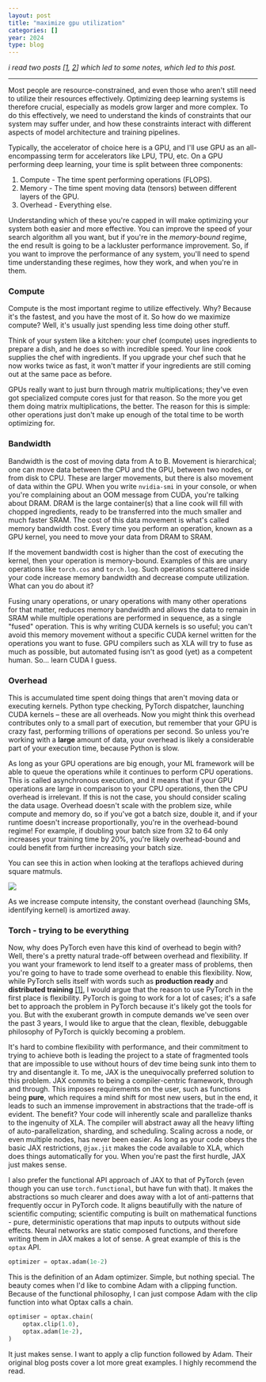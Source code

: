 ```yaml
---
layout: post
title: "maximize gpu utilization"
categories: []
year: 2024
type: blog
---
```

*i read two posts [[1](https://horace.io/brrr_intro.html), [2](https://neel04.github.io/my-website/blog/pytorch_rant/)] which led to some notes, which led to this post.*

--- 
Most people are resource-constrained, and even those who aren't still need to utilize their resources effectively. Optimizing deep learning systems is therefore crucial, especially as models grow larger and more complex. To do this effectively, we need to understand the kinds of constraints that our system may suffer under, and how these constraints interact with different aspects of model architecture and training pipelines.

Typically, the accelerator of choice here is a GPU, and I'll use GPU as an all-encompassing term for accelerators like LPU, TPU, etc. On a GPU performing deep learning, your time is split between three components:

1. Compute - The time spent performing operations (FLOPS).
2. Memory - The time spent moving data (tensors) between different layers of the GPU.
3. Overhead - Everything else.

Understanding which of these you're capped in will make optimizing your system both easier and more effective. You can improve the speed of your search algorithm all you want, but if you're in the *memory-bound* regime, the end result is going to be a lackluster performance improvement. So, if you want to improve the performance of any system, you'll need to spend time understanding these regimes, how they work, and when you're in them.

### Compute

Compute is the most important regime to utilize effectively. Why? Because it's the fastest, and you have the most of it. So how do we maximize compute? Well, it's usually just spending less time doing other stuff.

Think of your system like a kitchen: your chef (compute) uses ingredients to prepare a dish, and he does so with incredible speed. Your line cook supplies the chef with ingredients. If you upgrade your chef such that he now works twice as fast, it won't matter if your ingredients are still coming out at the same pace as before.

GPUs really want to just burn through matrix multiplications; they've even got specialized compute cores just for that reason. So the more you get them doing matrix multiplications, the better. The reason for this is simple: other operations just don't make up enough of the total time to be worth optimizing for.

### Bandwidth

Bandwidth is the cost of moving data from A to B. Movement is hierarchical; one can move data between the CPU and the GPU, between two nodes, or from disk to CPU. These are larger movements, but there is also movement of data within the GPU. When you write `nvidia-smi` in your console, or when you're complaining about an OOM message from CUDA, you're talking about DRAM. DRAM is the large container(s) that a line cook will fill with chopped ingredients, ready to be transferred into the much smaller and much faster SRAM. The cost of this data movement is what's called memory bandwidth cost. Every time you perform an operation, known as a GPU kernel, you need to move your data from DRAM to SRAM.

If the movement bandwidth cost is higher than the cost of executing the kernel, then your operation is memory-bound. Examples of this are unary operations like `torch.cos` and `torch.log`. Such operations scattered inside your code increase memory bandwidth and decrease compute utilization. What can you do about it?

Fusing unary operations, or unary operations with many other operations for that matter, reduces memory bandwidth and allows the data to remain in SRAM while multiple operations are performed in sequence, as a single "fused" operation. This is why writing CUDA kernels is so useful; you can't avoid this memory movement without a specific CUDA kernel written for the operations you want to fuse. GPU compilers such as XLA will try to fuse as much as possible, but automated fusing isn't as good (yet) as a competent human. So... learn CUDA I guess.

### Overhead

This is accumulated time spent doing things that aren't moving data or executing kernels. Python type checking, PyTorch dispatcher, launching CUDA kernels – these are all overheads. Now you might think this overhead contributes only to a small part of execution, but remember that your GPU is crazy fast, performing trillions of operations per second. So unless you're working with a **large** amount of data, your overhead is likely a considerable part of your execution time, because Python is slow.

As long as your GPU operations are big enough, your ML framework will be able to queue the operations while it continues to perform CPU operations. This is called asynchronous execution, and it means that if your GPU operations are large in comparison to your CPU operations, then the CPU overhead is irrelevant. If this is not the case, you should consider scaling the data usage. Overhead doesn't scale with the problem size, while compute and memory do, so if you've got a batch size, double it, and if your runtime doesn't increase proportionally, you're in the overhead-bound regime! For example, if doubling your batch size from 32 to 64 only increases your training time by 20%, you're likely overhead-bound and could benefit from further increasing your batch size.

You can see this in action when looking at the teraflops achieved during square matmuls. 

![](/images/flopsmatmuls.png)

As we increase compute intensity, the constant overhead (launching SMs, identifying kernel) is amortized away. 


### Torch - trying to be everything

Now, why does PyTorch even have this kind of overhead to begin with? Well, there's a pretty natural trade-off between overhead and flexibility. If you want your framework to lend itself to a greater mass of problems, then you're going to have to trade some overhead to enable this flexibility. Now, while PyTorch sells itself with words such as **production ready** and **distributed training** [[1]](https://pytorch.org/), I would argue that the reason to use PyTorch in the first place is flexibility. PyTorch is going to work for a lot of cases; it's a safe bet to approach the problem in PyTorch because it's likely got the tools for you. But with the exuberant growth in compute demands we've seen over the past 3 years, I would like to argue that the clean, flexible, debuggable philosophy of PyTorch is quickly becoming a problem.

It's hard to combine flexibility with performance, and their commitment to trying to achieve both is leading the project to a state of fragmented tools that are impossible to use without hours of dev time being sunk into them to try and disentangle it. To me, JAX is the unequivocally preferred solution to this problem. JAX commits to being a compiler-centric framework, through and through. This imposes requirements on the user, such as functions being **pure**, which requires a mind shift for most new users, but in the end, it leads to such an immense improvement in abstractions that the trade-off is evident. The benefit? Your code will inherently scale and parallelize thanks to the ingenuity of XLA. The compiler will abstract away all the heavy lifting of auto-parallelization, sharding, and scheduling. Scaling across a node, or even multiple nodes, has never been easier. As long as your code obeys the basic JAX restrictions, `@jax.jit` makes the code available to XLA, which does things automatically for you. When you're past the first hurdle, JAX just makes sense.

I also prefer the functional API approach of JAX to that of PyTorch (even though you can use `torch.functional`, but have fun with that). It makes the abstractions so much clearer and does away with a lot of anti-patterns that frequently occur in PyTorch code. It aligns beautifully with the nature of scientific computing; scientific computing is built on mathematical functions - pure, deterministic operations that map inputs to outputs without side effects. Neural networks are static composed functions, and therefore writing them in JAX makes a lot of sense. A great example of this is the `optax` API.

```python
optimizer = optax.adam(1e-2)
```

This is the definition of an Adam optimizer. Simple, but nothing special. The beauty comes when I'd like to combine Adam with a clipping function. Because of the functional philosophy, I can just compose Adam with the clip function into what Optax calls a chain.

```python
optimiser = optax.chain(
    optax.clip(1.0),
    optax.adam(1e-2),
)
```

It just makes sense. I want to apply a clip function followed by Adam. Their original blog posts cover a lot more great examples. I highly recommend the read.